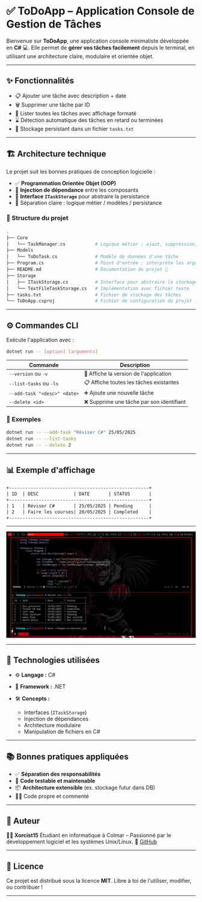# ✅ ToDoApp – Application Console de Gestion de Tâches

Bienvenue sur **ToDoApp**, une application console minimaliste développée en **C#** 💻. Elle permet de **gérer vos tâches facilement** depuis le terminal, en utilisant une architecture claire, modulaire et orientée objet.

---

## ✨ Fonctionnalités

- 📋 Ajouter une tâche avec description + date
- 🗑️ Supprimer une tâche par ID
- 👀 Lister toutes les tâches avec affichage formaté
- ⌛ Détection automatique des tâches en retard ou terminées
- 💾 Stockage persistant dans un fichier `tasks.txt`

---

## 🏗️ Architecture technique

Le projet suit les bonnes pratiques de conception logicielle :

- ✅ **Programmation Orientée Objet (OOP)**
- 🔌 **Injection de dépendance** entre les composants
- 🔄 **Interface `ITaskStorage`** pour abstraire la persistance
- 🧱 Séparation claire : logique métier / modèles / persistance

### 📂 Structure du projet

```bash
.
├── Core
│   └── TaskManager.cs           # Logique métier : ajout, suppression, listing
├── Models
│   └── ToDoTask.cs              # Modèle de données d'une tâche
├── Program.cs                   # Point d'entrée : interprète les arguments CLI
├── README.md                    # Documentation du projet 📘
├── Storage
│   ├── ITaskStorage.cs          # Interface pour abstraire le stockage
│   └── TextFileTaskStorage.cs   # Implémentation avec fichier texte
├── tasks.txt                    # Fichier de stockage des tâches
└── ToDoApp.csproj               # Fichier de configuration du projet .NET
````

---

## ⚙️ Commandes CLI

Exécute l'application avec :

```bash
dotnet run -- [option] [arguments]
```

| Commande                     | Description                               |
| ---------------------------- | ----------------------------------------- |
| `--version` ou `-v`          | 📌 Affiche la version de l'application    |
| `--list-tasks` ou `-ls`      | 📋 Affiche toutes les tâches existantes   |
| `--add-task "<desc>" <date>` | ➕ Ajoute une nouvelle tâche              |
| `--delete <id>`              | ❌ Supprime une tâche par son identifiant |

### 🧪 Exemples

```bash
dotnet run -- --add-task "Réviser C#" 25/05/2025
dotnet run -- --list-tasks
dotnet run -- --delete 2
```

---

## 📊 Exemple d'affichage

```text
+----------------------------------------------------+
| ID  | DESC             | DATE       | STATUS       |
+----------------------------------------------------+
| 1   | Réviser C#       | 25/05/2025 | Pending      |
| 2   | Faire les courses| 20/05/2025 | Completed    |
+----------------------------------------------------+
```

---

![Exemple](./screenshot.jpg)

---

## 🧠 Technologies utilisées

* ⚙️ **Langage :** C#
* 🧩 **Framework :** .NET
* 🛠️ **Concepts :**

  * Interfaces (`ITaskStorage`)
  * Injection de dépendances
  * Architecture modulaire
  * Manipulation de fichiers en C#

---

## 📚 Bonnes pratiques appliquées

* ✅ **Séparation des responsabilités**
* 🧪 **Code testable et maintenable**
* 📦 **Architecture extensible** (ex. stockage futur dans DB)
* 👨‍💻 Code propre et commenté

---

## 👤 Auteur

**🧑‍💻 Xorcist15**
Étudiant en informatique à Colmar – Passionné par le développement logiciel et les systèmes Unix/Linux.
🔗 [GitHub](https://github.com/Xorcist15)

---

## 📝 Licence

Ce projet est distribué sous la licence **MIT**.
Libre à toi de l'utiliser, modifier, ou contribuer !

---

